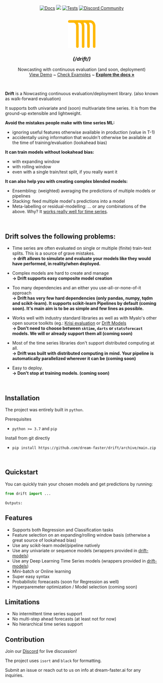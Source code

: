 <!-- # Drift -->



<p align="center">
  <a href="https://img.shields.io/github/actions/workflow/status/dream-faster/drift/docs.yml"><img alt="Docs" src="https://img.shields.io/github/actions/workflow/status/dream-faster/drift/docs.yml?logo=readthedocs"></a>
  <a href="https://codecov.io/gh/dream-faster/drift" ><img src="https://codecov.io/gh/dream-faster/drift/branch/main/graph/badge.svg?token=Z7I2XSF188"/></a>
  <a href="https://github.com/dream-faster/drift/actions/workflows/ci-cd.yaml"><img alt="Tests" src="https://github.com/dream-faster/drift/actions/workflows/ci-cd.yaml/badge.svg"/></a>
  <a href="https://discord.gg/EKJQgfuBpE"><img alt="Discord Community" src="https://img.shields.io/badge/Discord-%235865F2.svg?logo=discord&logoColor=white"></a>
</p>


<!-- PROJECT LOGO -->
<br />
<div align="center">
  <a href="https://dream-faster.github.io/drift/">
    <img src="docs/source/images/logo.png" alt="Logo" width="90" >
  </a>

<h3 align="center"> <i>(/drift/)</i></h3>
  <p align="center">
    Nowcasting with continuous evaluation (and soon, deployment)
    <br />
    <a href="https://github.com/dream-faster/drift">View Demo</a>  ~
    <a href="https://github.com/dream-faster/drift/tree/main/src/drift/examples">Check Examples</a> ~
    <a href="https://dream-faster.github.io/drift/"><strong>Explore the docs »</strong></a>
  </p>
</div>
<br />

**Drift** is a Nowcasting continuous evaluation/deployment library.
(also known as walk-forward evaluation)

It supports both univariate and (soon) multivariate time series.
It is from the ground-up extensible and lightweight.

**Avoid the mistakes people make with time series ML:**
- ignoring useful features otherwise available in production (value in T-1)
- accidentally using information that wouldn't otherwise be available at the time of training/evaluation (lookahead bias)

**It can train models without lookahead bias:**
- with expanding window
- with rolling window
- even with a single train/test split, if you really want it
  
**It can also help you with creating complex blended models:**
- Ensembling: (weighted) averaging the predictions of multiple models or pipelines
- Stacking: feed multiple model's predictions into a model
- Meta-labelling or residual-modelling: 
... or any combinations of the above.
Why? It [works really well for time series](https://linkinghub.elsevier.com/retrieve/pii/S0169207022001480).
  



  
<br/>

## Drift solves the following problems:

- Time series are often evaluated on single or multiple (finite) train-test splits. This is a source of grave mistakes.<br/>
**→ drift allows to simulate and evaluate your models like they would have performed, in reality/when deployed.**

- Complex models are hard to create and manage<br/>
**→ Drift supports easy composite model creation**

- Too many dependencies and an either you use-all-or-none-of-it approach<br/>
**→ Drift has very few hard dependencies (only pandas, numpy, tqdm and scikit-learn). It supports scikit-learn Pipelines by default (coming soon). It's main aim is to be as simple and few lines as possible.**

- Works well with industry standard libraries as well as with Myalo's other open source toolkits (eg.: [Krisi evaluation](https://github.com/dream-faster/krisi) or [Drift Models]([h](https://github.com/dream-faster/drift-models))<br/>
**→ Don't need to choose between `sktime`, `darts` or `statsforecast` models. We will or already support them all (coming soon)**

- Most of the time series libraries don't support distributed computing at all.<br/>
**→ Drift was built with distributed computing in mind. Your pipeline is automatically parallelized wherever it can be (coming soon)**

- Easy to deploy.<br/>
**→ Don't stop at training models. (coming soon)**


<br/>

## Installation


The project was entirely built in ``python``. 

Prerequisites

* ``python >= 3.7`` and ``pip``


Install from git directly

*  ``pip install https://github.com/dream-faster/drift/archive/main.zip ``

<br/>

## Quickstart

You can quickly train your chosen models and get predictions by running:

```python
from drift import ...
```


```
Outputs:
```



## Features

- Supports both Regression and Classification tasks
- Feature selection on an expanding/rolling window basis (otherwise a great source of lookahead bias)
- Use any scikit-learn model/pipeline natively
- Use any univariate or sequence models (wrappers provided in [drift-models](https://github.com/dream-faster/drift-models))
- Use any Deep Learning Time Series models (wrappers provided in [drift-models](https://github.com/dream-faster/drift-models))
- Mini-batch or Online learning
- Super easy syntax
- Probabilistic foreacasts (soon for Regression as well)
- Hyperparemeter optimization / Model selection (coming soon)


## Limitations

- No intermittent time series support
- No multi-step ahead forecasts (at least not for now)
- No hierarchical time series support


## Contribution

Join our [Discord](https://discord.gg/EKJQgfuBpE) for live discussion!

The project uses ``isort`` and ``black`` for formatting.

Submit an issue or reach out to us on info at dream-faster.ai for any inquiries.


